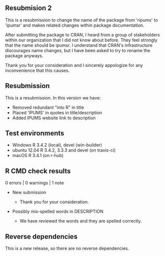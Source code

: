 ## Resubmision 2
This is a resubmission to change the name of the package from 'ripums' to 
'ipumsr' and makes related changes within package documentation.

After submitting the package to CRAN, I heard from a group of stakeholders
within our organization that I did not know about before. They feel strongly
that the name should be ipumsr. I understand that CRAN's infrastructure 
discourages name changes, but I have been asked to try to rename the package
anyways.

Thank you for your consideration and I sincerely appologize for any 
inconvenience that this causes.

## Resubmission
This is a resubmission. In this version we have:

* Removed redundant "into R" in title
* Placed 'IPUMS' in quotes in title/description
* Added IPUMS website link to description 

## Test environments
* Windows R 3.4.2 (local), devel (win-builder)
* ubuntu 12.04 R 3.4.2, 3.3.3 and devel (on travis-ci)
* macOS R 3.4.1 (on r-hub)

## R CMD check results

0 errors | 0 warnings | 1 note

* New submission
    * Thank you for your consideration.

* Possibly mis-spelled words in DESCRIPTION
    * We have reviewed the words and they are spelled correctly.

## Reverse dependencies

This is a new release, so there are no reverse dependencies.
